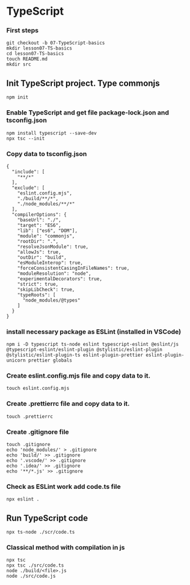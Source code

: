 # TypeScript

### First steps

```
git checkout -b 07-TypeScript-basics
mkdir lesson07-TS-basics
cd lesson07-TS-basics
touch README.md
mkdir src
```

## Init TypeScript project. Type commonjs

```
npm init
```

### Enable TypeScript and get file package-lock.json and tsconfig.json

```
npm install typescript --save-dev
npx tsc --init
```

### Copy data to tsconfig.json

```
{
  "include": [
    "**/*"
  ],
  "exclude": [
    "eslint.config.mjs",
    "./build/**/*",
    "./node_modules/**/*"
  ],
  "compilerOptions": {
    "baseUrl": "./",
    "target": "ES6",
    "lib": ["es6", "DOM"],
    "module": "commonjs",
    "rootDir": ".",
    "resolveJsonModule": true,
    "allowJs": true,
    "outDir": "build",
    "esModuleInterop": true,
    "forceConsistentCasingInFileNames": true,
    "moduleResolution": "node",
    "experimentalDecorators": true,
    "strict": true,
    "skipLibCheck": true,
    "typeRoots": [
      "node_modules/@types"
    ]
  }
}
```

### install necessary package as ESLint (installed in VSCode)

```
npm i -D typescript ts-node eslint typescript-eslint @eslint/js @typescript-eslint/eslint-plugin @stylistic/eslint-plugin @stylistic/eslint-plugin-ts eslint-plugin-prettier eslint-plugin-unicorn prettier globals
```

### Create eslint.config.mjs file and copy data to it.

```
touch eslint.config.mjs
```

### Create .prettierrc file and copy data to it.

```
touch .prettierrc
```

### Create .gitignore file

```
touch .gitignore
echo 'node_modules/' > .gitignore
echo 'build/' >> .gitignore
echo '.vscode/' >> .gitignore
echo '.idea/' >> .gitignore
echo '**/*.js' >> .gitignore
```

### Check as ESLint work add code.ts file

```
npx eslint .
```

## Run TypeScript code

```
npx ts-node ./scr/code.ts
```

### Classical method with compilation in js

```
npx tsc
npx tsc ./src/code.ts
node ./build/<file>.js
node ./src/code.js
```
